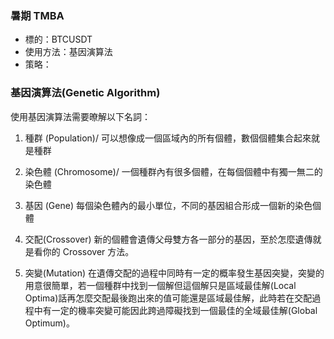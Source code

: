 ### 暑期 TMBA  
* 標的：BTCUSDT
* 使用方法：基因演算法
* 策略：

### 基因演算法(Genetic Algorithm)
使用基因演算法需要暸解以下名詞：

1. 種群 (Population)/ 
可以想像成一個區域內的所有個體，數個個體集合起來就是種群

2. 染色體 (Chromosome)/
一個種群內有很多個體，在每個個體中有獨一無二的染色體

3. 基因 (Gene)
每個染色體內的最小單位，不同的基因組合形成一個新的染色個體

4. 交配(Crossover)
新的個體會遺傳父母雙方各一部分的基因，至於怎麼遺傳就是看你的 Crossover 方法。

5. 突變(Mutation)
在遺傳交配的過程中同時有一定的概率發生基因突變，突變的用意很簡單，若一個種群中找到一個解但這個解只是區域最佳解(Local Optima)話再怎麼交配最後跑出來的值可能還是區域最佳解，此時若在交配過程中有一定的機率突變可能因此跨過障礙找到一個最佳的全域最佳解(Global Optimum)。
